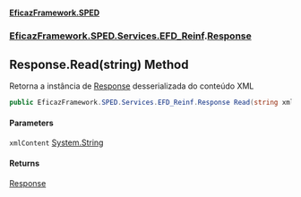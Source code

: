 #### [EficazFramework.SPED](EficazFrameworkSPED.md 'EficazFramework SPED')
### [EficazFramework.SPED.Services.EFD_Reinf](EficazFramework.SPED.Services.EFD_Reinf.md 'EficazFramework.SPED.Services.EFD_Reinf').[Response](EficazFramework.SPED.Services.EFD_Reinf/Response.md 'EficazFramework.SPED.Services.EFD_Reinf.Response')

## Response.Read(string) Method

Retorna a instância de [Response](EficazFramework.SPED.Services.EFD_Reinf/Response.md 'EficazFramework.SPED.Services.EFD_Reinf.Response') desserializada do conteúdo XML

```csharp
public EficazFramework.SPED.Services.EFD_Reinf.Response Read(string xmlContent);
```
#### Parameters

<a name='EficazFramework.SPED.Services.EFD_Reinf.Response.Read(string).xmlContent'></a>

`xmlContent` [System.String](https://docs.microsoft.com/en-us/dotnet/api/System.String 'System.String')

#### Returns
[Response](EficazFramework.SPED.Services.EFD_Reinf/Response.md 'EficazFramework.SPED.Services.EFD_Reinf.Response')